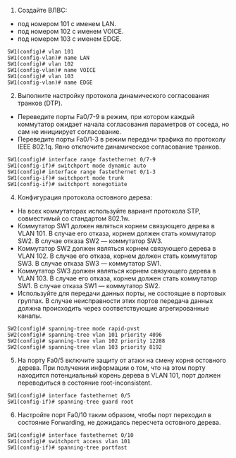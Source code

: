 1. Создайте ВЛВС: 
  - под номером 101 с именем LAN.
  - под номером 102 с именем VOICE.
  - под номером 103 с именем EDGE.
```
SW1(config)# vlan 101
SW1(config-vlan)# name LAN
SW1(config)# vlan 102
SW1(config-vlan)# name VOICE
SW1(config)# vlan 103
SW1(config-vlan)# name EDGE
```
2. Выполните настройку протокола динамического согласования транков (DTP).
  - Переведите порты Fa0/7-9 в режим, при котором каждый коммутатор ожидает начала согласования параметров от соседа, но сам не инициирует согласование.
  - Переведите порты Fa0/1-3  в режим передачи трафика по протоколу IEEE 802.1q. Явно отключите динамическое согласование транков.
```
SW1(config)# interface range fastethernet 0/7-9
SW1(config-if)# switchport mode dynamic auto
SW1(config)# interface range fastethernet 0/1-3
SW1(config-if)# switchport mode trunk
SW1(config-if)# switchport nonegotiate
```
4. Конфигурация протокола остовного дерева:
  - На всех коммутаторах используйте вариант протокола STP, совместимый со стандартом 802.1w.
  - Коммутатор SW1 должен являться корнем связующего дерева в VLAN 101. В случае его отказа, корнем должен стать коммутатор SW2. В случае отказа SW2 — коммутатор SW3.
  - Коммутатор SW2 должен являться корнем связующего дерева в VLAN 102. В случае его отказа, корнем должен стать коммутатор SW3. В случае отказа SW3 — коммутатор SW1.
  - Коммутатор SW3 должен являться корнем связующего дерева в VLAN 103. В случае его отказа, корнем должен стать коммутатор SW1. В случае отказа SW1 — коммутатор SW2.
  - Используйте для передачи данных порты, не состоящие в портовых группах. В случае неисправности этих портов передача данных должна происходить через соответствующие агрегированные каналы.
```
SW2(config)# spanning-tree mode rapid-pvst
SW2(config)# spanning-tree vlan 101 priority 4096
SW2(config)# spanning-tree vlan 102 priority 12288
SW2(config)# spanning-tree vlan 103 priority 8192
```
5. На порту Fa0/5 включите защиту от атаки на смену корня остовного дерева. При получении информации о том, что на этом порту находится потенциальный корень дерева в VLAN 101, порт должен переводиться в состояние root-inconsistent.
```
SW1(config)# interface fastethernet 0/5
SW1(config-if)# spanning-tree guard root
```
6. Настройте порт Fa0/10 таким образом, чтобы порт переходил в состояние Forwarding, не дожидаясь пересчета остовного дерева.
```
SW1(config)# interface fastethernet 0/10
SW1(config)# switchport access vlan 101
SW1(config-if)# spanning-tree portfast
```